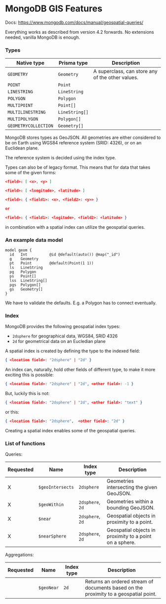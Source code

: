 # MongoDB GIS Features

Docs: https://www.mongodb.com/docs/manual/geospatial-queries/

Everything works as described from version 4.2 forwards. No extensions
needed, vanilla MongoDB is enough.

### Types

| Native type          | Prisma type    | Description                                      |
|----------------------|----------------|--------------------------------------------------|
| `GEOMETRY`           | `Geometry`     | A superclass, can store any of the other values. |
| `POINT`              | `Point`        |                                                  |
| `LINESTRING`         | `LineString`   |                                                  |
| `POLYGON`            | `Polygon`      |                                                  |
| `MULTIPOINT`         | `Point[]`      |                                                  |
| `MULTILINESTRING`    | `LineString[]` |                                                  |
| `MULTIPOLYGON`       | `Polygon[]`    |                                                  |
| `GEOMETRYCOLLECTION` | `Geometry[]`   |                                                  |

MongoDB stores types as GeoJSON. All geometries are either considered to be
on Earth using WGS84 reference system (SRID: 4326), or on an Euclidean plane.

The reference system is decided using the index type.

Types can also be of legacy format. This means that for data that
takes some of the given forms:

```json
<field>: [ <x>, <y> ]

<field>: [ <longitude>, <latitude> ]

<field>: { <field1>: <x>, <field2>: <y>> }

or

<field>: { <field1>: <logitude>, <field2>: <latitude> }
```

in combination with a spatial index can utilize the geospatial
queries.

### An example data model

```prisma
model geom {
  id   Int          @id @default(auto()) @map("_id")
  g    Geometry
  pt   Point        @default(Point(1 1))
  ls   LineString
  pg   Polygon
  ps   Point[]
  lss  LineString[]
  pgs  Polygon[]
  gs   Geometry[]
}
```

We have to validate the defaults. E.g. a Polygon has to connect
eventually.

### Index

MongoDB provides the following geospatial index types:

- `2dsphere` for geographical data, WGS84, SRID 4326
- `2d` for geometrical data on an Eucledian plane

A spatial index is created by defining the type to the indexed field:

```json
{ <location field>: "2dsphere" | "2d" }
```

An index can, naturally, hold other fields of different type, to make
it more exciting this is possible:

```json
{ <location field>: "2dsphere" | "2d", <other field>: -1 }
```

But, luckily this is not:

```json
{ <location field>: "2dsphere" | "2d", <other field>: "text" }
```

or this:

```json
{ <location field>: "2dsphere",  <other field>: "2d" }
```

Creating a spatial index enables some of the geospatial queries.

### List of functions

Queries:

| Requested | Name             | Index type       | Description                                             |
|-----------|------------------|------------------|---------------------------------------------------------|
| X         | `$geoIntersects` | `2dsphere`       | Geometries intersecting the given GeoJSON.              |
| X         | `$geoWithin`     | `2dsphere`, `2d` | Geometries within a bounding GeoJSON.                   |
| X         | `$near`          | `2dsphere`, `2d` | Geospatial objects in proximity to a point.             |
| X         | `$nearSphere`    | `2dsphere`, `2d` | Geospatial objects in proximity to a point on a sphere. |

Aggregations:

| Requested | Name       | Index type | Description                                                                          |
|-----------|------------|------------|--------------------------------------------------------------------------------------|
|           | `$geoNear` | `2d`       | Returns an ordered stream of documents based on the proximity to a geospatial point. |
